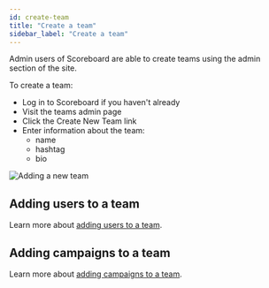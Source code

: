 ```yaml
---
id: create-team
title: "Create a team"
sidebar_label: "Create a team"
---
```


Admin users of Scoreboard are able to create teams using the admin section of the site.

To create a team:

- Log in to Scoreboard if you haven't already
- Visit the teams admin page
- Click the Create New Team link
- Enter information about the team:
  - name
  - hashtag
  - bio

![Adding a new team](/docs/img/add-new-team.png)

## Adding users to a team

Learn more about [adding users to a team](/docs/admin/add-team-users).

## Adding campaigns to a team

Learn more about [adding campaigns to a team](/docs/admin/add-team-campaigns).
